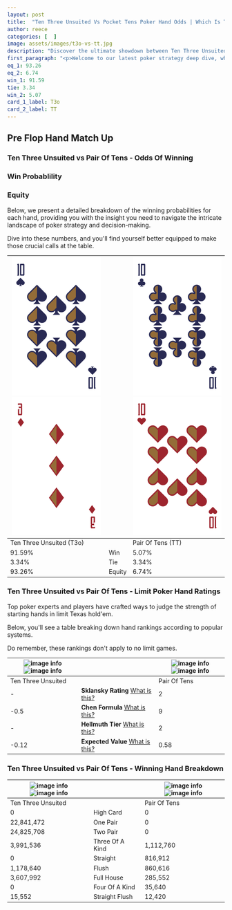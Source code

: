 ```yaml
---
layout: post
title:  "Ten Three Unsuited Vs Pocket Tens Poker Hand Odds | Which Is The Better Hand In Poker? A Complete Guide"
author: reece
categories: [  ]
image: assets/images/t3o-vs-tt.jpg
description: "Discover the ultimate showdown between Ten Three Unsuited and Pair Of Tens in poker! Uncover the odds, strategies, and scenarios where one hand triumphs over the other. Get ready to up your poker game with this thrilling analysis."
first_paragraph: "<p>Welcome to our latest poker strategy deep dive, where we're pitting two distinct hands against each other in a high-stakes showdown: Ten Three Unsuited vs Pair Of Tens.</p><p>In the dynamic world of poker, every decision counts, and knowing which hand holds the upper hand is key to your success at the table.</p><p>In this article, we'll dissect these two hands, explore the scenarios where one dominates the other, and equip you with the knowledge to make strategic choices that can tip the odds in your favor.</p><p>Get ready to unravel the intriguing dynamics of these poker hands and elevate your game to new heights.</p>"
eq_1: 93.26
eq_2: 6.74
win_1: 91.59
tie: 3.34
win_2: 5.07
card_1_label: T3o
card_2_label: TT
---
```




[comment]: # (sp0)

## Pre Flop Hand Match Up

<div class="table hand-ratings" markdown="1"> 



### Ten Three Unsuited vs Pair Of Tens - Odds Of Winning


  
<div class="row graphs"> 
<div class="col-lg-6">
    <h3>Win Probablility</h3>
    <canvas id="WinChart"></canvas>
</div>
<div class="col-lg-6">
    <h3>Equity</h3>
    <canvas id="EquityChart"></canvas>
</div>
</div>

  Below, we present a detailed breakdown of the winning probabilities for each hand, providing you with the insight you need to navigate the intricate landscape of poker strategy and decision-making. 

Dive into these numbers, and you'll find yourself better equipped to make those crucial calls at the table.


    
| ![image info](assets/images/hand1/t.png) ![image info](assets/images/hand1/3o.png) |  | ![image info](assets/images/hand2/t.png) ![image info](assets/images/hand2/to.png) |
| -------- | -------- | -------- |
| Ten Three Unsuited (T3o) |  | Pair Of Tens (TT) |
| 91.59% | Win | 5.07% |
| 3.34% | Tie | 3.34% |
| 93.26% | Equity | 6.74% |




[comment]: # (sp1)



### Ten Three Unsuited vs Pair Of Tens - Limit Poker Hand Ratings

Top poker experts and players have crafted ways to judge the strength of starting hands in limit Texas hold'em. 

Below, you'll see a table breaking down hand rankings according to popular systems. 

Do remember, these rankings don't apply to no limit games.


    
| ![image info](https://www.riverpairs.com/assets/images/hand1/t.png) ![image info](https://www.riverpairs.com/assets/images/hand1/3o.png) |  | ![image info](https://www.riverpairs.com/assets/images/hand2/t.png) ![image info](https://www.riverpairs.com/assets/images/hand2/to.png) |
| -------- | -------- | -------- |
| Ten Three Unsuited |  | Pair Of Tens |
| - | **Sklansky Rating** [What is this?](/sklansky-rating-explained) | 2 |
| -0.5 | **Chen Formula** [What is this?](/chen-formula-explained) | 9 |
| - | **Hellmuth Tier** [What is this?](/Hellmuth-tier-explained) | 2 |
| -0.12 | **Expected Value** [What is this?](/expected-value-explained) | 0.58 |




[comment]: # (sp2)



### Ten Three Unsuited vs Pair Of Tens - Winning Hand Breakdown


    
| ![image info](https://www.riverpairs.com/assets/images/hand1/t.png) ![image info](https://www.riverpairs.com/assets/images/hand1/3o.png) |  | ![image info](https://www.riverpairs.com/assets/images/hand2/t.png) ![image info](https://www.riverpairs.com/assets/images/hand2/to.png) |
| -------- | -------- | -------- |
| Ten Three Unsuited |  | Pair Of Tens |
| 0 | High Card | 0 |
| 22,841,472 | One Pair | 0 |
| 24,825,708 | Two Pair | 0 |
| 3,991,536 | Three Of A Kind | 1,112,760 |
| 0 | Straight | 816,912 |
| 1,178,640 | Flush | 860,616 |
| 3,607,992 | Full House | 285,552 |
| 0 | Four Of A Kind | 35,640 |
| 15,552 | Straight Flush | 12,420 |




[comment]: # (sp3)



</div>

[comment]: # (sp4)



[comment]: # (sp5)

